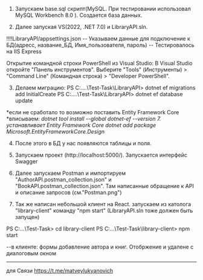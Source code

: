 1. Запускаем base.sql скрипт(MySQL. При тестировании использовал MySQL Workbench 8.0 ). Создается база данных.

2. Далее запуская VS(2022, .NET 7.0) и LibraryAPI.sln. 

!!!!LibraryAPI/appsettings.json 
-- Указываем данные для подключение к БД(адресс, название_БД, Имя_пользователя, пароль)
-- Тестировалось на IIS Express

Открытие командной строки  PowerShell из Visual Studio:
В Visual Studio откройте "Панель инструментов".
Выберите "Tools" (Инструменты) > "Command Line" (Командная строка) > "Developer PowerShell".


3. Делаем миграцию:
PS C:\....\Test-Task\LibraryAPI> dotnet ef migrations add InitialCreate
PS C:\....\Test-Task\LibraryAPI> dotnet ef database update

*если не сработало то возможно поставить Entity Framework Core
*вписываем:
*dotnet tool install --global dotnet-ef --version 7.*
*устанавливает Entity Framework Core*
*dotnet add package Microsoft.EntityFrameworkCore.Design*


4. После этого в БД у нас появляются таблицы и поля.


5. Запускаем проект (http://localhost:5000/). Запускается интерфейс Swagger


6. Далее запускаем Postman и импортируем "AuthorAPI.postman_collection.json" и "BookAPI.postman_collection.json". Там написанные обращение к API и описание запросов (см."Postman.png")


7. Так же написан небольшой клиент на React. запускаем из католога "library-client" команду "npm start" (LibraryAPI.sln тоже должен быть запущен)

PS C:\...\Test-Task> cd library-client
PS C:\...\Test-Task\library-client> npm start        

--в клиенте: формы добавление автора и книг. Отобржение и удалене с диалоговым окном


-----------
для Связи
https://t.me/matveylukyanovich
